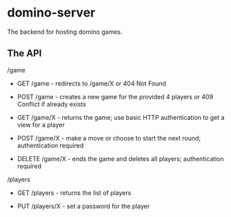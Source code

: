# domino-server

The backend for hosting domino games.

## The API

/game

- GET /game - redirects to /game/X or 404 Not Found
- POST /game - creates a new game for the provided 4 players or 409 Conflict if already exists

- GET /game/X - returns the game; use basic HTTP authentication to get a view for a player
- POST /game/X - make a move or choose to start the next round; authentication required
- DELETE /game/X - ends the game and deletes all players; authentication required

/players

- GET /players - returns the list of players

- PUT /players/X - set a password for the player
